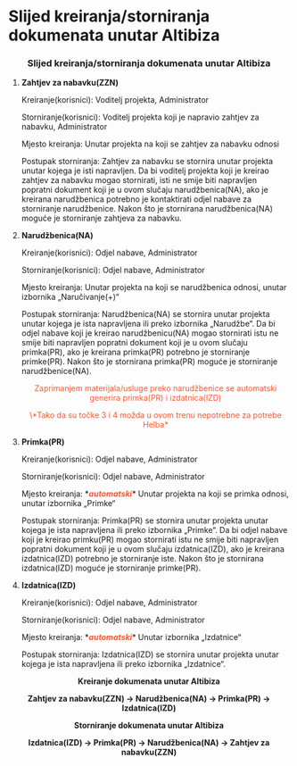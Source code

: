 # Slijed kreiranja/storniranja dokumenata unutar Altibiza

### <p align=center>**Slijed kreiranja/storniranja dokumenata unutar Altibiza**  

1. **Zahtjev za nabavku(ZZN)**  

    Kreiranje(korisnici): Voditelj projekta, Administrator  

    Storniranje(korisnici): Voditelj projekta koji je napravio zahtjev za nabavku, Administrator  

    Mjesto kreiranja: Unutar projekta na koji se zahtjev za nabavku odnosi  

    Postupak storniranja: Zahtjev za nabavku se stornira unutar projekta unutar kojega je isti napravljen. Da bi voditelj projekta koji je kreirao zahtjev za nabavku mogao stornirati, isti ne smije biti napravljen popratni dokument koji je u ovom slučaju narudžbenica(NA), ako je kreirana narudžbenica potrebno je kontaktirati odjel nabave za storniranje narudžbenice. Nakon što je stornirana narudžbenica(NA) moguće je storniranje zahtjeva za nabavku.

2. **Narudžbenica(NA)**  

    Kreiranje(korisnici): Odjel nabave, Administrator  

    Storniranje(korisnici): Odjel nabave, Administrator  

    Mjesto kreiranja: Unutar projekta na koji se narudžbenica odnosi, unutar izbornika „Naručivanje(+)“

    Postupak storniranja: Narudžbenica(NA) se stornira unutar projekta unutar kojega je ista napravljena ili preko izbornika „Narudžbe“. Da bi odjel nabave koji je kreirao narudžbenicu(NA) mogao stornirati istu ne smije biti napravljen popratni dokument koji je u ovom slučaju primka(PR), ako je kreirana primka(PR) potrebno je storniranje primke(PR). Nakon što je stornirana primka(PR) moguće je storniranje narudžbenice(NA).

    <p align=center><span style="color: #ff5630">Zaprimanjem materijala/usluge preko narudžbenice se automatski generira primka(PR) i izdatnica(IZD)</span></p>
    <p align=center><span style="color: #ff5630">\*Tako da su točke 3 i 4 možda u ovom trenu nepotrebne za potrebe Helba*</span></p>

3. **Primka(PR)**  

    Kreiranje(korisnici): Odjel nabave, Administrator  

    Storniranje(korisnici): Odjel nabave, Administrator  

    Mjesto kreiranja: \*_**<span style="color: #ff5630">automatski</span>**_\* Unutar projekta na koji se primka odnosi, unutar izbornika „Primke“

    Postupak storniranja: Primka(PR) se stornira unutar projekta unutar kojega je ista napravljena ili preko izbornika „Primke“. Da bi odjel nabave koji je kreirao primku(PR) mogao stornirati istu ne smije biti napravljen popratni dokument koji je u ovom slučaju izdatnica(IZD), ako je kreirana izdatnica(IZD) potrebno je storniranje iste. Nakon što je stornirana izdatnica(IZD) moguće je storniranje primke(PR).

4. **Izdatnica(IZD)**  

    Kreiranje(korisnici): Odjel nabave, Administrator  

    Storniranje(korisnici): Odjel nabave, Administrator  

    Mjesto kreiranja: \*_**<span style="color: #ff5630">automatski</span>**_\* Unutar izbornika „Izdatnice“  

    Postupak storniranja: Izdatnica(IZD) se stornira unutar projekta unutar kojega je ista napravljena ili preko izbornika „Izdatnice“.  
    
**<p align=center>Kreiranje dokumenata unutar Altibiza**
**<p align=center>Zahtjev za nabavku(ZZN) → Narudžbenica(NA) → Primka(PR) → Izdatnica(IZD)</p>**

**<p align=center>Storniranje dokumenata unutar Altibiza**
**<p align=center>Izdatnica(IZD) → Primka(PR) → Narudžbenica(NA) → Zahtjev za nabavku(ZZN)**  

<br></br><br></br>